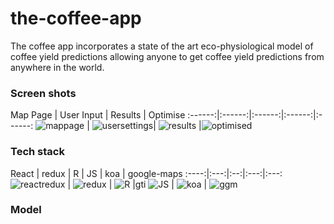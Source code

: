 # the-coffee-app

The coffee app incorporates a state of the art eco-physiological model of coffee yield predictions allowing anyone to get coffee yield predictions from anywhere
in the world.

### Screen shots
Map Page | User Input | Results | Optimise
:------:|:------:|:------:|:------:|:------:
![mappage](./PhotosForReadMe/locationfinder) | ![usersettings](./PhotosForReadMe/userinput.png)| ![results](./PhotosForReadMe/initialmodelresults.png) |![optimised](./PhotosForReadMe/optiRes.png)

### Tech stack

React | redux | R | JS | koa | google-maps
:----:|:---:|:--:|:---:|:---:
![reactredux](PhotosForReadMe/react.png) | ![redux](./PhotosForReadMe/redux.jpeg) | ![R](./PhotosForReadMe/R.jpeg) |gti  ![JS](./PhotosForReadMe/es6.jpeg) | ![koa](PhotosForReadMe/koa.png) | ![ggm](PhotosForReadMe/ggm.png)

### Model

###
